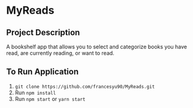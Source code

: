 # MyReads

## Project Description
A bookshelf app that allows you to select and categorize books you have read, are currently reading, or want to read. 

## To Run Application

1. `git clone https://github.com/francesyu90/MyReads.git`
2. Run `npm install`
3. Run `npm start` or `yarn start`
